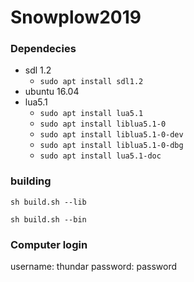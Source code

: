 # Snowplow2019

### Dependecies

- sdl 1.2
  - `sudo apt install sdl1.2`
- ubuntu 16.04
- lua5.1
  - `sudo apt install lua5.1`
  - `sudo apt install liblua5.1-0`
  - `sudo apt install liblua5.1-0-dev`
  - `sudo apt install liblua5.1-0-dbg`
  - `sudo apt install lua5.1-doc`

### building

`sh build.sh --lib`

`sh build.sh --bin`

### Computer login

username: thundar
password: password
